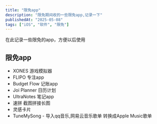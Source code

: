 ```yaml
---
title: "限免app"
description: "限免期间收的一些限免app,记录一下"
publishedAt: "2025-05-08"
tags: ["iOS", "软件", "限免"]
---
```


在此记录一些限免的app，方便以后使用
## 限免app

- XONES 游戏模拟器
- FLIPO 专注app
- Budget Flow 记账app
- Joi Planner 日历计划
- UltraNotes 笔记app
- 速拼 截图拼接长图
- 灵感卡片
- TuneMySong - 导入qq音乐,网易云音乐歌单 转换成Apple Music歌单
